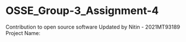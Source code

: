 # OSSE_Group-3_Assignment-4
Contribution to open source software 
Updated by Nitin - 2021MT93189
Project Name:
